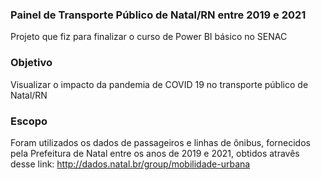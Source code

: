 ### Painel de Transporte Público de Natal/RN entre 2019 e 2021
Projeto que fiz para finalizar o curso de Power BI básico no SENAC

### Objetivo
Visualizar o impacto da pandemia de COVID 19 no transporte público de Natal/RN

### Escopo
Foram utilizados os dados de passageiros e linhas de ônibus, fornecidos pela Prefeitura de Natal entre os anos de 2019 e 2021, obtidos atravês desse link: http://dados.natal.br/group/mobilidade-urbana

